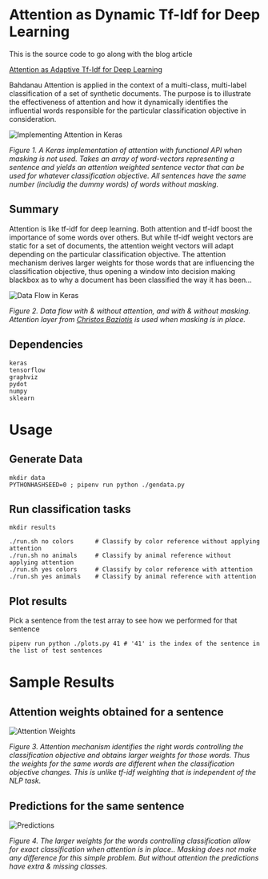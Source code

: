 # Attention as Dynamic Tf-Idf for Deep Learning

This is the source code to go along with the blog article

[Attention as Adaptive Tf-Idf for Deep Learning](http://xplordat.com/2019/)

Bahdanau Attention is applied in the context of a multi-class, multi-label classification of a set of synthetic documents. The purpose is to illustrate the effectiveness of attention and how it dynamically identifies the influential words responsible for the particular classification objective in consideration.

![Implementing Attention in Keras](./images/bahdanau_attention.jpg "Bahdanau Attenton in Keras")

*Figure 1. A Keras implementation of attention with functional API when masking is not used. Takes an array of word-vectors representing a sentence and yields an attention weighted sentence vector that can be used for whatever classification objective. All sentences have the same number (includig the dummy words) of words without masking.*

##	Summary

Attention is like tf-idf for deep learning. Both attention and tf-idf boost the importance of some words over others. But while tf-idf weight vectors are static for a set of documents, the attention weight vectors will adapt depending on the particular classification objective. The attention mechanism derives larger weights for those words that are influencing the classification objective, thus opening a window into decision making blackbox as to why a document has been classified the way it has been…

![Data Flow in Keras](./images/attention_keras.jpg "Data flow in Keras")

*Figure 2. Data flow with & without attention, and with & without masking. Attention layer from [Christos Baziotis](https://gist.github.com/cbaziotis/6428df359af27d58078ca5ed9792bd6d) is used when masking is in place.*

## Dependencies

	keras
	tensorflow
	graphviz
	pydot
	numpy
	sklearn

# Usage

##	Generate Data

	mkdir data
	PYTHONHASHSEED=0 ; pipenv run python ./gendata.py

##	Run classification tasks

	mkdir results

	./run.sh no colors		# Classify by color reference without applying attention
	./run.sh no animals		# Classify by animal reference without applying attention
	./run.sh yes colors		# Classify by color reference with attention
	./run.sh yes animals	# Classify by animal reference with attention

##	Plot results

Pick a sentence from the test array to see how we performed for that sentence

	pipenv run python ./plots.py 41 # '41' is the index of the sentence in the list of test sentences

# Sample Results

##	Attention weights obtained for a sentence

![Attention Weights](./images/attention_weights.jpg "Attenton Weights")

*Figure 3. Attention mechanism identifies the right words controlling the classification objective and obtains larger weights for those words. Thus the weights for the same words are different when the classification objective changes. This is unlike tf-idf  weighting that is independent of the NLP task.*

##	Predictions for the same sentence

![Predictions](./images/predictions.jpg "Predictions")

*Figure 4. The larger weights for the words controlling classification allow for exact classification when attention is in place.. Masking does not make any difference for this simple problem. But without attention the predictions have extra & missing classes.*

